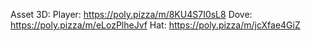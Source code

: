 Asset 3D:
Player: https://poly.pizza/m/8KU4S7I0sL8
Dove: https://poly.pizza/m/eLozPlheJvf
Hat: https://poly.pizza/m/jcXfae4GiZ
